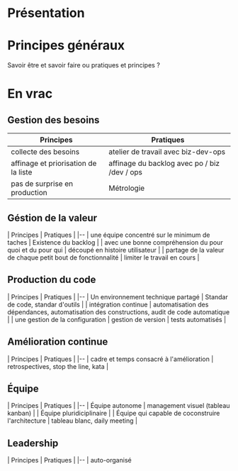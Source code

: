 # Présentation

# Principes généraux

Savoir être et savoir faire ou pratiques et principes ?

# En vrac

## Gestion des besoins

| Principes                              | Pratiques |
|--                                      |--         |
| collecte des besoins                   | atelier de travail avec biz-dev-ops |
| affinage et priorisation de la liste   | affinage du backlog avec po / biz /dev  / ops |         
| pas de surprise en production          | Métrologie |

## Géstion de la valeur

| Principes                              | Pratiques |
|--
| une équipe concentré sur le minimum de taches            | Existence du backlog |
| avec une bonne compréhension du pour quoi et du pour qui | découpé en histoire utilisateur |
| partage de la valeur de chaque petit bout de fonctionnalité | limiter le travail en cours |

## Production du code


| Principes                              | Pratiques |
|--
| Un environnement technique partagé     | Standar de code, standar d'outils |
| intégration continue                   | automatisation des dépendances, automatisation des constructions, audit de code automatique |
| une gestion de la configuration        | gestion de version
| tests automatisés                      |


## Amélioration continue

| Principes                              | Pratiques |
|--
| cadre et temps consacré à l'amélioration | retrospectives, stop the line, kata |

## Équipe

| Principes                              | Pratiques |
|--
| Équipe autonome                        | management visuel (tableau kanban) |
| Équipe pluridiciplinaire               |
| Équipe qui capable de coconstruire l'architecture | tableau blanc, daily meeting |

## Leadership

| Principes                              | Pratiques |
|--
| auto-organisé
